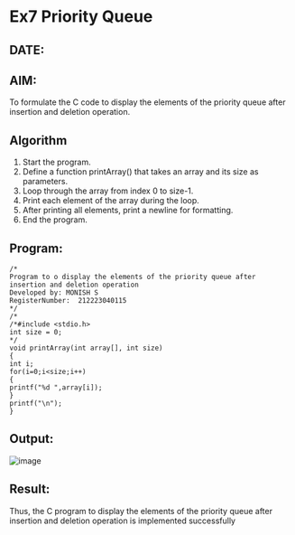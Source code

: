 # Ex7 Priority Queue
## DATE:
## AIM:
To formulate the C code to display the elements of the priority queue after insertion and deletion operation.

## Algorithm
1. Start the program.
2. Define a function printArray() that takes an array and its size as parameters.
3. Loop through the array from index 0 to size-1.
4. Print each element of the array during the loop. 
5. After printing all elements, print a newline for formatting.
6. End the program.  

## Program:
```
/*
Program to o display the elements of the priority queue after insertion and deletion operation
Developed by: MONISH S
RegisterNumber:  212223040115
*/
/*
/*#include <stdio.h> 
int size = 0; 
*/ 
void printArray(int array[], int size) 
{ 
int i; 
for(i=0;i<size;i++) 
{ 
printf("%d ",array[i]); 
} 
printf("\n"); 
}
```

## Output:
![image](https://github.com/user-attachments/assets/5441f2b9-18a7-40d7-82cd-1a8798fa846d)



## Result:
Thus, the C program to display the elements of the priority queue after insertion and deletion operation is implemented successfully
